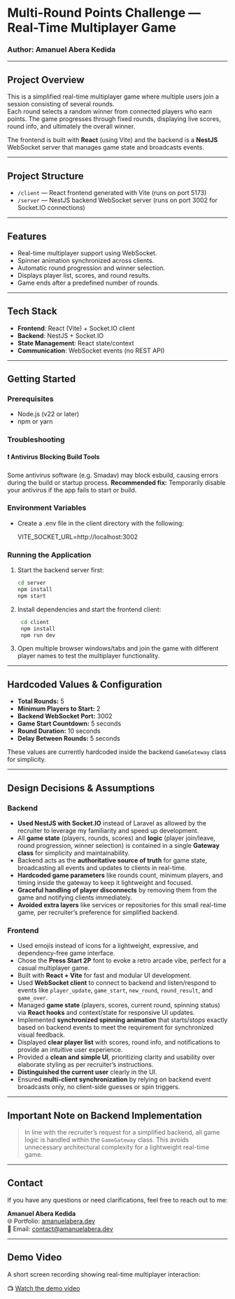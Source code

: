 # Multi-Round Points Challenge — Real-Time Multiplayer Game

### Author: Amanuel Abera Kedida

---

## Project Overview

This is a simplified real-time multiplayer game where multiple users join a session consisting of several rounds.  
Each round selects a random winner from connected players who earn points. The game progresses through fixed rounds, displaying live scores, round info, and ultimately the overall winner.

The frontend is built with **React** (using Vite) and the backend is a **NestJS** WebSocket server that manages game state and broadcasts events.

---

## Project Structure

- `/client` — React frontend generated with Vite (runs on port 5173)
- `/server` — NestJS backend WebSocket server (runs on port 3002 for Socket.IO connections)

---

## Features

- Real-time multiplayer support using WebSocket.
- Spinner animation synchronized across clients.
- Automatic round progression and winner selection.
- Displays player list, scores, and round results.
- Game ends after a predefined number of rounds.

---

## Tech Stack

- **Frontend**: React (Vite) + Socket.IO client
- **Backend**: NestJS + Socket.IO
- **State Management**: React state/context
- **Communication**: WebSocket events (no REST API)

---

## Getting Started

### Prerequisites

- Node.js (v22 or later)
- npm or yarn

### Troubleshooting

#### ❗ Antivirus Blocking Build Tools

Some antivirus software (e.g. Smadav) may block esbuild, causing errors during the build or startup process.
**Recommended fix:** Temporarily disable your antivirus if the app fails to start or build.


### Environment Variables
- Create a .env file in the client directory with the following:

    VITE_SOCKET_URL=http://localhost:3002


### Running the Application

1. Start the backend server first:
   ```bash
   cd server
   npm install
   npm start


2. Install dependencies and start the frontend client:
   ```bash
    cd client
    npm install
    npm run dev

3. Open multiple browser windows/tabs and join the game with different player names to test the multiplayer functionality.

---

## Hardcoded Values & Configuration

- **Total Rounds:** 5  
- **Minimum Players to Start:** 2  
- **Backend WebSocket Port:** 3002  
- **Game Start Countdown:** 5 seconds  
- **Round Duration:** 10 seconds  
- **Delay Between Rounds:** 5 seconds  

These values are currently hardcoded inside the backend `GameGateway` class for simplicity.

---

## Design Decisions & Assumptions

### Backend

- **Used NestJS with Socket.IO** instead of Laravel as allowed by the recruiter to leverage my familiarity and speed up development.
- All **game state** (players, rounds, scores) and **logic** (player join/leave, round progression, winner selection) is contained in a single **Gateway class** for simplicity and maintainability.
- Backend acts as the **authoritative source of truth** for game state, broadcasting all events and updates to clients in real-time.
- **Hardcoded game parameters** like rounds count, minimum players, and timing inside the gateway to keep it lightweight and focused.
- **Graceful handling of player disconnects** by removing them from the game and notifying clients immediately.
- **Avoided extra layers** like services or repositories for this small real-time game, per recruiter’s preference for simplified backend.

### Frontend

- Used emojis instead of icons for a lightweight, expressive, and dependency-free game interface.
- Chose the **Press Start 2P** font to evoke a retro arcade vibe, perfect for a casual multiplayer game.
- Built with **React + Vite** for fast and modular UI development.
- Used **WebSocket client** to connect to backend and listen/respond to events like `player_update`, `game_start`, `new_round`, `round_result`, and `game_over`.
- Managed **game state** (players, scores, current round, spinning status) via **React hooks** and context/state for responsive UI updates.
- Implemented **synchronized spinning animation** that starts/stops exactly based on backend events to meet the requirement for synchronized visual feedback.
- Displayed **clear player list** with scores, round info, and notifications to provide an intuitive user experience.
- Provided a **clean and simple UI**, prioritizing clarity and usability over elaborate styling as per recruiter’s instructions.
- **Distinguished the current user** clearly in the UI.
- Ensured **multi-client synchronization** by relying on backend event broadcasts only, no client-side guesses or spin triggers.

---

## Important Note on Backend Implementation

> In line with the recruiter’s request for a simplified backend, all game logic is handled within the `GameGateway` class. This avoids unnecessary architectural complexity for a lightweight real-time game.

---

## Contact

If you have any questions or need clarifications, feel free to reach out to me:

**Amanuel Abera Kedida**  
🌐 Portfolio: [amanuelabera.dev](https://amanuelabera.dev)  
📧 Email: [contact@amanuelabera.dev](mailto:contact@amanuelabera.dev)

---

## Demo Video

A short screen recording showing real-time multiplayer interaction:

📺 [Watch the demo video](https://youtu.be/438o0gsPrJs)